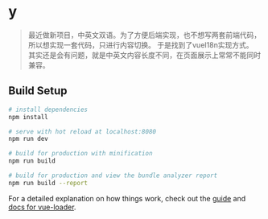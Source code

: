 # y

> 最近做新项目，中英文双语。为了方便后端实现，也不想写两套前端代码，所以想实现一套代码，只进行内容切换。
于是找到了vueI18n实现方式。
其实还是会有问题，就是中英文内容长度不同，在页面展示上常常不能同时兼容。

## Build Setup

``` bash
# install dependencies
npm install

# serve with hot reload at localhost:8080
npm run dev

# build for production with minification
npm run build

# build for production and view the bundle analyzer report
npm run build --report
```

For a detailed explanation on how things work, check out the [guide](http://vuejs-templates.github.io/webpack/) and [docs for vue-loader](http://vuejs.github.io/vue-loader).


